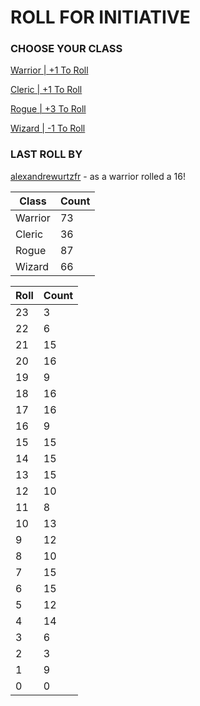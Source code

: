 # ROLL FOR INITIATIVE
### CHOOSE YOUR CLASS

[Warrior | +1 To Roll](https://github.com/benjaminsampica/benjaminsampica/issues/new?title=roll%7Cwarrior&body=Just+click+%27Submit+new+issue%27.)

[Cleric | +1 To Roll](https://github.com/benjaminsampica/benjaminsampica/issues/new?title=roll%7Ccleric&body=Just+click+%27Submit+new+issue%27.)

[Rogue | +3 To Roll](https://github.com/benjaminsampica/benjaminsampica/issues/new?title=roll%7Crogue&body=Just+click+%27Submit+new+issue%27.)

[Wizard | -1 To Roll](https://github.com/benjaminsampica/benjaminsampica/issues/new?title=roll%7Cwizard&body=Just+click+%27Submit+new+issue%27.)
### LAST ROLL BY
[alexandrewurtzfr](https://www.github.com/alexandrewurtzfr) - as a warrior rolled a 16!

|Class|Count|
|-|-|
|Warrior|73|
|Cleric|36|
|Rogue|87|
|Wizard|66|

|Roll|Count|
|-|-|
|23|3
|22|6
|21|15
|20|16
|19|9
|18|16
|17|16
|16|9
|15|15
|14|15
|13|15
|12|10
|11|8
|10|13
|9|12
|8|10
|7|15
|6|15
|5|12
|4|14
|3|6
|2|3
|1|9
|0|0
